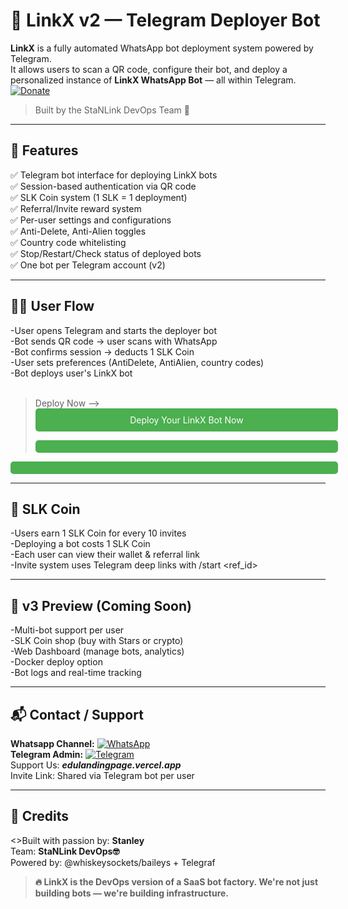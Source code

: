 # 🤖 LinkX v2 — Telegram Deployer Bot

**LinkX** is a fully automated WhatsApp bot deployment system powered by Telegram.  
It allows users to scan a QR code, configure their bot, and deploy a personalized instance of **LinkX WhatsApp Bot** — all within Telegram.
[![Donate](https://img.shields.io/badge/Donate-008000?style=for-the-badge&logo=donate&logoColor=white)](https://your-donation-link.com)

> Built by the StaNLink DevOps Team 💼

---

## 🚀 Features

✅ Telegram bot interface for deploying LinkX bots  
✅ Session-based authentication via QR code  
✅ SLK Coin system (1 SLK = 1 deployment)  
✅ Referral/Invite reward system  
✅ Per-user settings and configurations  
✅ Anti-Delete, Anti-Alien toggles  
✅ Country code whitelisting  
✅ Stop/Restart/Check status of deployed bots  
✅ One bot per Telegram account (v2)

---

## 🧑‍💻 User Flow

-User opens Telegram and starts the deployer bot<br>
-Bot sends QR code → user scans with WhatsApp<br>
-Bot confirms session → deducts 1 SLK Coin<br>
-User sets preferences (AntiDelete, AntiAlien, country codes)<br>
-Bot deploys user's LinkX bot<br><br>
> Deploy Now —> <a href="https://t.me/LinkXDeployerBot" target="_blank" style="display:block;width:100%;text-align:center;padding:10px;background-color:#4CAF50;color:#fff;text-decoration:none;border-radius:5px;">
  Deploy Your LinkX Bot Now
</a>

---

## 🧾 SLK Coin 

-Users earn 1 SLK Coin for every 10 invites<br>
-Deploying a bot costs 1 SLK Coin<br>
-Each user can view their wallet & referral link<br>
-Invite system uses Telegram deep links with /start <ref_id>

---

## 🚧 v3 Preview (Coming Soon)

-Multi-bot support per user<br>
-SLK Coin shop (buy with Stars or crypto)<br>
-Web Dashboard (manage bots, analytics)<br>
-Docker deploy option<br>
-Bot logs and real-time tracking

---

## 📬 Contact / Support
**Whatsapp Channel:** [![WhatsApp](https://img.shields.io/badge/WhatsApp-25D366?style=for-the-badge&logo=whatsapp&logoColor=white)](https://whatsapp.com/channel/0029Vb625H5EQIawXkyN6o3Z)<br>
**Telegram Admin:** [![Telegram](https://img.shields.io/badge/Telegram-2CA5E0?style=for-the-badge&logo=telegram&logoColor=white)](https://t.me/StanlinkAdmin_bot)<br>
Support Us: ***edulandingpage.vercel.app***<br>
Invite Link: Shared via Telegram bot per user

---

## 🧠 Credits
<\>Built with passion by: **Stanley**<br>
Team: **StaNLink DevOps🤓**<br>
Powered by: @whiskeysockets/baileys + Telegraf

> **🔥 LinkX is the DevOps version of a SaaS bot factory. We're not just building bots — we're building infrastructure.**
